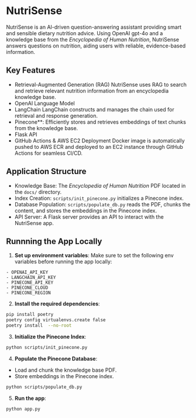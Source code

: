 # NutriSense

NutriSense is an AI-driven question-answering assistant providing smart and sensible dietary nutrition advice. Using OpenAI gpt-4o and a knowledge base from the *Encyclopedia of Human Nutrition*, NutriSense answers questions on nutrition, aiding users with reliable, evidence-based information.

## Key Features
- Retrieval-Augmented Generation (RAG) NutriSense uses RAG to search and retrieve relevant nutrition information from an encyclopedia knowledge base.
- OpenAI Language Model
- LangChain LangChain constructs and manages the chain used for retrieval and response generation.
- Pinecone**: Efficiently stores and retrieves embeddings of text chunks from the knowledge base.
- Flask API
- GitHub Actions & AWS EC2 Deployment Docker image is automatically pushed to AWS ECR and deployed to an EC2 instance through GitHub Actions for seamless CI/CD.

## Application Structure
- Knowledge Base: The *Encyclopedia of Human Nutrition* PDF located in the `docs/` directory.
- Index Creation: `scripts/init_pinecone.py` initializes a Pinecone index.
- Database Population: `scripts/populate_db.py` reads the PDF, chunks the content, and stores the embeddings in the Pinecone index.
- API Server: A Flask server provides an API to interact with the NutriSense app.

## Runnning the App Locally
1. **Set up environment variables**: Make sure to set the following env variables before running the app locally:
```
- OPENAI_API_KEY
- LANGCHAIN_API_KEY
- PINECONE_API_KEY
- PINECONE_CLOUD
- PINECONE_REGION
```

2. **Install the required dependencies**:
```bash
pip install poetry
poetry config virtualenvs.create false
poetry install  --no-root
```

3. **Initialize the Pinecone Index**:
```bash
python scripts/init_pinecone.py
```

4. **Populate the Pinecone Database**:
- Load and chunk the knowledge base PDF.
- Store embeddings in the Pinecone index.
```bash
python scripts/populate_db.py
```

5. **Run the app**:
```bash
python app.py
```
